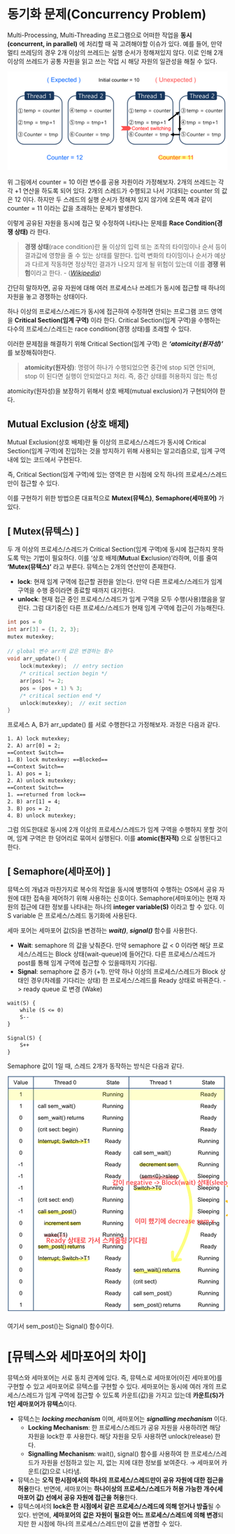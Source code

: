 # 동기화 문제(Concurrency Problem)
Multi-Processing, Multi-Threading 프로그램으로 어떠한 작업을 **동시(concurrent, in parallel)** 에 처리할 때 꼭 고려해야할 이슈가 있다. 예를 들어, 만약 멀티 쓰레딩의 경우 2개 이상의 쓰레드는 실행 순서가 정해져있지 않다. 이로 인해 2개 이상의 쓰레드가 공통 자원을 읽고 쓰는 작업 시 해당 자원의 일관성을 해칠 수 있다.

![그림 1](../img/os/os_concurrency_problem1.jpeg)

위 그림에서 counter = 10 이란 변수를 공용 자원이라 가정해보자. 2개의 쓰레드는 각각 +1 연산을 하도록 되어 있다. 2개의 스레드가 수행되고 나서 기대되는 counter 의 값은 12 이다. 하지만 두 스레드의 실행 순서가 정해져 있지 않기에 오른쪽 예과 같이 counter = 11 이라는 값을 초래하는 문제가 발생한다.

이렇게 공유된 자원을 동시에 접근 및 수정하여 나타나는 문제를 **Race Condition(경쟁 상태)** 라 한다.

> **경쟁 상태**(race condition)란 둘 이상의 입력 또는 조작의 타이밍이나 순서 등이 결과값에 영향을 줄 수 있는 상태를 말한다. 입력 변화의 타이밍이나 순서가 예상과 다르게 작동하면 정상적인 결과가 나오지 않게 될 위험이 있는데 이를 **경쟁 위험**이라고 한다. - ([*Wikipedia*](https://ko.wikipedia.org/wiki/%EA%B2%BD%EC%9F%81_%EC%83%81%ED%83%9C))

간단히 말하자면, 공유 자원에 대해 여러 프로세스나 쓰레드가 동시에 접근할 때 하나의 자원을 놓고 경쟁하는 상태이다.

하나 이상의 프로세스/스레드가 동시에 접근하여 수정하면 안되는 프로그램 코드 영역을 **Critical Section(임계 구역)** 이라 한다. Critical Section(임계 구역)을 수행하는 다수의 프로세스/스레드는 race condition(경쟁 상태)를 초래할 수 있다. 

이러한 문제점을 해결하기 위해 Critical Section(임계 구역) 은 ***‘atomicity(원자성)’*** 를 보장해줘야한다.

> **atomicity(원자성)**: 명령어 하나가 수행되었으면 중간에 stop 되면 안되며, stop 이 된다면 실행이 안되었다고 처리. 즉, 중간 상태를 허용하지 않는 특성
> 

atomicity(원자성)을 보장하기 위해서 상호 배제(mutual exclusion)가 구현되어야 한다.

## Mutual Exclusion (상호 배제)

Mutual Exclusion(상호 배제)란 둘 이상의 프로세스/스레드가 동시에 Critical Section(임계 구역)에 진입하는 것을 방지하기 위해 사용되는 알고리즘으로, 임계 구역 내에 있는 코드에서 구현된다. 

즉, Critical Section(임계 구역)에 있는 영역은 한 시점에 오직 하나의 프로세스/스레드만이 접근할 수 있다.

이를 구현하기 위한 방법으론 대표적으로 **Mutex(뮤텍스)**, **Semaphore(세마포어)** 가 있다.

## [ Mutex(뮤텍스) ]

두 개 이상의 프로세스/스레드가 Critical Section(임계 구역)에 동시에 접근하지 못하도록 막는 기법이 필요하다. 이를 ‘상호 배제(**Mut**ual **Ex**clusion)’라하며, 이를 줄여 **‘Mutex(뮤텍스)’** 라고 부른다. 뮤텍스는 2개의 연산만이 존재한다.

- **lock**: 현재 임계 구역에 접근할 권한을 얻는다. 만약 다른 프로세스/스레드가 임계 구역을 수행 중이라면 종료할 때까지 대기한다.
- **unlock**: 현재 접근 중인 프로세스/스레드가 임계 구역을 모두 수행(사용)했음을 알린다. 그럼 대기중인 다른 프로세스/스레드가 현재 임계 구역에 접근이 가능해진다.

```c
int pos = 0
int arr[3] = {1, 2, 3};
mutex mutexkey;

// global 변수 arr의 값은 변경하는 함수
void arr_update() {
    lock(mutexkey);  // entry section
    /* critical section begin */
    arr[pos] *= 2;
    pos = (pos + 1) % 3;
    /* critical section end */
    unlock(mutexkey);  // exit section
}
```

프로세스 A, B가 arr_update() 를 서로 수행한다고 가정해보자. 과정은 다음과 같다.

```
1. A) lock mutexkey;
2. A) arr[0] = 2;
==Context Switch==
1. B) lock mutexkey: ==Blocked==
==Context Switch==
1. A) pos = 1;
2. A) unlock mutexkey;
==Context Switch==
1. ==returned from lock==
2. B) arr[1] = 4;
3. B) pos = 2;
4. B) unlock mutexkey;
```

그럼 의도한대로 동시에 2개 이상의 프로세스/스레드가 임계 구역을 수행하지 못할 것이며, 임계 구역은 한 덩어리로 묶여서 실행된다. 이를 **atomic(원자적)** 으로 실행된다고 한다.

## [ Semaphore(세마포어) ]

뮤텍스의 개념과 마찬가지로 복수의 작업을 동시에 병행하여 수행하는 OS에서 공유 자원에 대한 접속을 제어하기 위해 사용하는 신호이다. Semaphore(세마포어)는 현재 자원의 접근에 대한 정보를 나타내는 하나의 **integer variable(S)** 이라고 할 수 있다. 이 S variable 은 프로세스/스레드 동기화에 사용된다. 

세마 포어는 세마포어 값(S)을 변경하는 ***wait()***, ***signal()*** 함수를 사용한다.

- **Wait**: semaphore 의 값을 낮춰준다. 만약 semaphore 값 < 0 이라면 해당 프로세스/스레드는 Block 상태(wait-queue)에 들어간다. 다른 프로세스/스레드가 post를 통해 임계 구역에 접근할 수 있을때까지 기다림.
- **Signal**: semaphore 값 증가 (+1). 만약 하나 이상의 프로세스/스레드가 Block 상태인 경우(차례를 기다리는 상태) 한 프로세스/스레드를 Ready 상태로 바꿔준다. -> ready queue 로 변경 (Wake)

```
wait(S) {
    while (S <= 0)
    S--
}

Signal(S) {
    S++
}
```

Semaphore 값이 1일 때, 스레드 2개가 동작하는 방식은 다음과 같다. 

![그림 2](../img/os/os_concurrency_problem2.jpeg)

여기서 sem_post()는 Signal() 함수이다.

# [뮤텍스와 세마포어의 차이]

뮤텍스와 세마포어는 서로 동치 관계에 있다. 즉, 뮤텍스로 세마포어(이진 세마포어)를 구현할 수 있고 세마포어로 뮤텍스를 구현할 수 있다. 세마포어는 동시에 여러 개의 프로세스/스레드가 임계 구역에 접근할 수 있도록 카운트(값)을 가지고 있는데 **카운트(S)가 1인 세마포어가 뮤텍스**이다.

- 뮤텍스는 ***locking mechanism*** 이며, 세마포어는 ***signalling mechanism*** 이다.
    - **Locking Mechanism**: 한 프로세스/스레드가 공유 자원을 사용하려면 해당 자원을 lock한 후 사용한다. 해당 자원을 모두 사용하면 unlock(release) 한다.
    - **Signalling Mechanism**: wait(), signal() 함수를 사용하여 한 프로세스/스레드가 자원을 선점하고 있는 지, 없는 지에 대한 정보를 보여준다. → 세마포어 카운트(값)으로 나타냄.
- 뮤텍스는 **오직 한시점에서의 하나의 프로세스/스레드만이 공유 자원에 대한 접근을 허용**한다. 반면에, 세마포어는 **하나이상의 프로세스/스레드가 허용 가능한 개수(세마포어 값) 선에서 공유 자원에 접근을 허용**한다.
- 뮤텍스에서의 **lock은 한 시점에서 같은 프로세스/스레드에 의해 얻거나 방출**될 수 있다. 반면에, **세마포어의** **값은 자원이 필요한 어느 프로세스/스레드에 의해 변경**되지만 한 시점에 하나의 프로세스/스레드만이 값을 변경할 수 있다.
